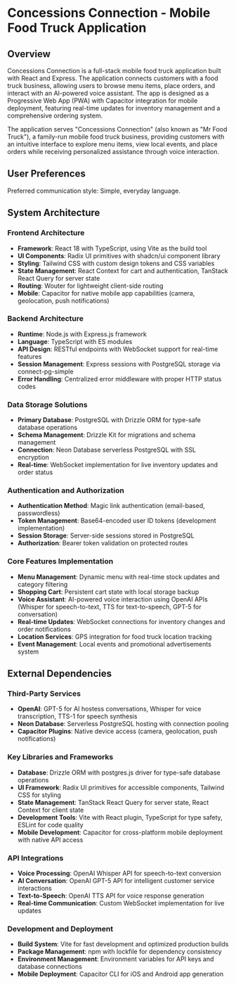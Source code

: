 # Concessions Connection - Mobile Food Truck Application

## Overview

Concessions Connection is a full-stack mobile food truck application built with React and Express. The application connects customers with a food truck business, allowing users to browse menu items, place orders, and interact with an AI-powered voice assistant. The app is designed as a Progressive Web App (PWA) with Capacitor integration for mobile deployment, featuring real-time updates for inventory management and a comprehensive ordering system.

The application serves "Concessions Connection" (also known as "Mr Food Truck"), a family-run mobile food truck business, providing customers with an intuitive interface to explore menu items, view local events, and place orders while receiving personalized assistance through voice interaction.

## User Preferences

Preferred communication style: Simple, everyday language.

## System Architecture

### Frontend Architecture
- **Framework**: React 18 with TypeScript, using Vite as the build tool
- **UI Components**: Radix UI primitives with shadcn/ui component library
- **Styling**: Tailwind CSS with custom design tokens and CSS variables
- **State Management**: React Context for cart and authentication, TanStack React Query for server state
- **Routing**: Wouter for lightweight client-side routing
- **Mobile**: Capacitor for native mobile app capabilities (camera, geolocation, push notifications)

### Backend Architecture
- **Runtime**: Node.js with Express.js framework
- **Language**: TypeScript with ES modules
- **API Design**: RESTful endpoints with WebSocket support for real-time features
- **Session Management**: Express sessions with PostgreSQL storage via connect-pg-simple
- **Error Handling**: Centralized error middleware with proper HTTP status codes

### Data Storage Solutions
- **Primary Database**: PostgreSQL with Drizzle ORM for type-safe database operations
- **Schema Management**: Drizzle Kit for migrations and schema management
- **Connection**: Neon Database serverless PostgreSQL with SSL encryption
- **Real-time**: WebSocket implementation for live inventory updates and order status

### Authentication and Authorization
- **Authentication Method**: Magic link authentication (email-based, passwordless)
- **Token Management**: Base64-encoded user ID tokens (development implementation)
- **Session Storage**: Server-side sessions stored in PostgreSQL
- **Authorization**: Bearer token validation on protected routes

### Core Features Implementation
- **Menu Management**: Dynamic menu with real-time stock updates and category filtering
- **Shopping Cart**: Persistent cart state with local storage backup
- **Voice Assistant**: AI-powered voice interaction using OpenAI APIs (Whisper for speech-to-text, TTS for text-to-speech, GPT-5 for conversation)
- **Real-time Updates**: WebSocket connections for inventory changes and order notifications
- **Location Services**: GPS integration for food truck location tracking
- **Event Management**: Local events and promotional advertisements system

## External Dependencies

### Third-Party Services
- **OpenAI**: GPT-5 for AI hostess conversations, Whisper for voice transcription, TTS-1 for speech synthesis
- **Neon Database**: Serverless PostgreSQL hosting with connection pooling
- **Capacitor Plugins**: Native device access (camera, geolocation, push notifications)

### Key Libraries and Frameworks
- **Database**: Drizzle ORM with postgres.js driver for type-safe database operations
- **UI Framework**: Radix UI primitives for accessible components, Tailwind CSS for styling
- **State Management**: TanStack React Query for server state, React Context for client state
- **Development Tools**: Vite with React plugin, TypeScript for type safety, ESLint for code quality
- **Mobile Development**: Capacitor for cross-platform mobile deployment with native API access

### API Integrations
- **Voice Processing**: OpenAI Whisper API for speech-to-text conversion
- **AI Conversation**: OpenAI GPT-5 API for intelligent customer service interactions
- **Text-to-Speech**: OpenAI TTS API for voice response generation
- **Real-time Communication**: Custom WebSocket implementation for live updates

### Development and Deployment
- **Build System**: Vite for fast development and optimized production builds
- **Package Management**: npm with lockfile for dependency consistency
- **Environment Management**: Environment variables for API keys and database connections
- **Mobile Deployment**: Capacitor CLI for iOS and Android app generation